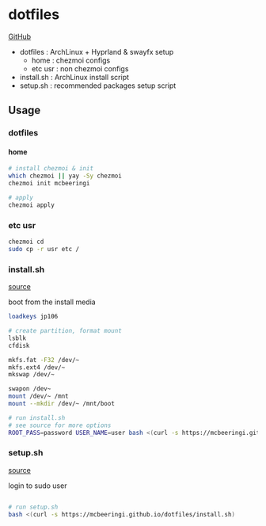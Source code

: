 # dotfiles

[GitHub](https://github.com/mcbeeringi/dotfiles)

- dotfiles : ArchLinux + Hyprland & swayfx setup
	- home : chezmoi configs
	- etc usr : non chezmoi configs
- install.sh : ArchLinux install script
- setup.sh : recommended packages setup script

## Usage

### dotfiles

#### home

```sh
# install chezmoi & init
which chezmoi || yay -Sy chezmoi
chezmoi init mcbeeringi

# apply
chezmoi apply
```

### etc usr

```sh
chezmoi cd
sudo cp -r usr etc / 
```

### install.sh

[source](install.sh)

boot from the install media

```sh
loadkeys jp106

# create partition, format mount
lsblk
cfdisk

mkfs.fat -F32 /dev/~
mkfs.ext4 /dev/~
mkswap /dev/~

swapon /dev~
mount /dev/~ /mnt
mount --mkdir /dev/~ /mnt/boot

# run install.sh
# see source for more options
ROOT_PASS=password USER_NAME=user bash <(curl -s https://mcbeeringi.github.io/dotfiles/install.sh)
```

### setup.sh

[source](setup.sh)

login to sudo user

```sh

# run setup.sh
bash <(curl -s https://mcbeeringi.github.io/dotfiles/install.sh)
```

